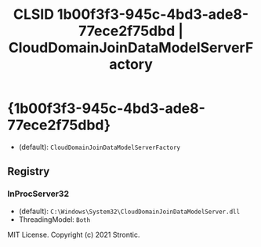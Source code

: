 ﻿---
title: "CLSID 1b00f3f3-945c-4bd3-ade8-77ece2f75dbd | CloudDomainJoinDataModelServerFactory"
excerpt: What is COM-Object CLSID 1b00f3f3-945c-4bd3-ade8-77ece2f75dbd?
---

# {1b00f3f3-945c-4bd3-ade8-77ece2f75dbd}

* (default): `CloudDomainJoinDataModelServerFactory`

## Registry


### InProcServer32

* (default): `C:\Windows\System32\CloudDomainJoinDataModelServer.dll`
* ThreadingModel: `Both`

MIT License. Copyright (c) 2021 Strontic.


